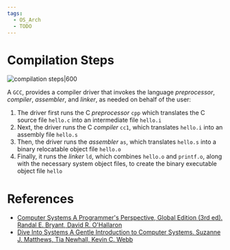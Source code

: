 ```yaml
---
tags:
  - OS_Arch
  - TODO
---
```


# Compilation Steps

![compilation steps|600](compilation%20steps.png)

A `GCC`, provides a compiler driver that invokes the language *preprocessor*, *compiler*, *assembler*, and *linker*, as needed on behalf of the user:

1. The driver first runs the C *preprocessor* `cpp` which translates the C source file `hello.c` into an intermediate file `hello.i`
2. Next, the driver runs the C *compiler* `cc1`, which translates `hello.i` into an assembly file `hello.s`
3. Then, the driver runs the *assembler* `as`, which translates `hello.s` into a binary relocatable object file `hello.o`
4. Finally, it runs the *linker* `ld`, which combines `hello.o` and `printf.o`, along with the necessary system object files, to create the binary executable object file `hello`

# References

- [Computer Systems A Programmer's Perspective, Global Edition (3rd ed). Randal E. Bryant, David R. O'Hallaron](References.md#Computer%20Systems%20A%20Programmer's%20Perspective,%20Global%20Edition%20(3rd%20ed).%20Randal%20E.%20Bryant,%20David%20R.%20O'Hallaron)
- [Dive Into Systems A Gentle Introduction to Computer Systems. Suzanne J. Matthews, Tia Newhall, Kevin C. Webb](References.md#Dive%20Into%20Systems%20A%20Gentle%20Introduction%20to%20Computer%20Systems.%20Suzanne%20J.%20Matthews,%20Tia%20Newhall,%20Kevin%20C.%20Webb)
